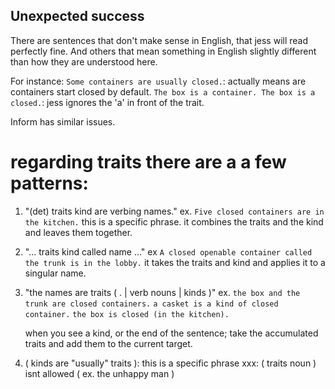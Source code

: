 

Unexpected success
------------------
There are sentences that don't make sense in English, that jess will read perfectly fine. And others that mean something in English slightly different than how they are understood here.

For instance:
`Some containers are usually closed.`: actually means are containers start closed by default.
`The box is a container. The box is a closed.`: jess ignores the 'a' in front of the trait.

Inform has similar issues.


# regarding traits there are a a few patterns:

1. "(det) traits kind are verbing names."
	ex. `Five closed containers are in the kitchen.`
	this is a specific phrase.
	it combines the traits and the kind and leaves them together.
			

1.  "... traits kind called name ..."
	ex `A closed openable container called the trunk is in the lobby.`
	it takes the traits and kind and applies it to a singular name.


1. "the names are traits ( . | verb nouns | kinds )"
	ex. `the box and the trunk are closed containers.`
			`a casket is a kind of closed container.`
	    `the box is closed (in the kitchen).`
	  
	 when you see a kind, or the end of the sentence;
	 take the accumulated traits and add them to the current target.

1. ( kinds are "usually" traits ): this is a specific phrase
xxx: ( traits noun ) isnt allowed ( ex. the unhappy man )


